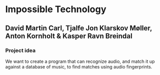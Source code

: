 # Impossible Technology

## David Martin Carl, Tjalfe Jon Klarskov Møller, Anton Kornholt & Kasper Ravn Breindal


### Project idea

We want to create a program that can recognize audio, and match it up against a database of music, to find matches using audio fingerprints.
